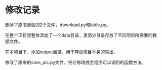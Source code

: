 <h1>修改记录</h1>

删掉了原书里面的2个文件，download.py和lable.py。

在整个项目里整体添加了一个data目录，里面分目录存放了不同项目所需要的数据文件。

在本项目下，添加output目录，用于存放项目本身的输出。

修改了原来的save_pic.py文件，把它修改成主程序可以调用的函数方法。